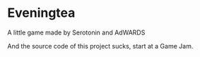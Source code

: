 # Eveningtea

A little game made by Serotonin and AdWARDS

And the source code of this project sucks, start at a Game Jam.
